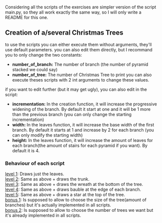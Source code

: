 Considering all the scripts of the exercises are simpler version of the script main.py, so they all work exactly the same way,
so I will only write a README for this one.
## Creation of a/several Christmas Trees
to use the scripts you can either execute them without arguments, they'll use default parameters.
you can also edit them directly, but I recommand you to only change the two constants:
- **number_of_branch:**
    The number of branch (the number of pyramid stacked we could say)
- **number_of_tree:**
    The number of Christmas Tree to print
you can also execute theses scripts with 2 int arguments to change these values.

if you want to edit further (but it may get ugly), you can also edit in the script:
- **incrementation:** In the creation function, it will increase the progressive widening of the branch. By default it start at one and it will be 1 more than the previous branch (you can only change the starting incrementation)
- **width:** In the leaves function, it will increase the base width of the first branch. By default it starts at 1 and increase by 2 for each branch (you can only modify the starting width)
- **height:** In the leaves function, it will increase the amount of leaves for each branch(the amount of stairs for each pyramid if you want). By default it is 4.

### Behaviour of each script
[level 1](https://github.com/Craybloge/CampusAcademyContest2020/blob/main/PythonScripts/exercises/level_1_the_3_branch_tree.py): Draws just the leaves.  
[level 2](https://github.com/Craybloge/CampusAcademyContest2020/blob/main/PythonScripts/exercises/level_2_the_trunk.py): Same as above + draws the trunk.  
[level 3](https://github.com/Craybloge/CampusAcademyContest2020/blob/main/PythonScripts/exercises/level_3_the_wreath.py): Same as above + draws the wreath at the bottom of the tree.  
[level 4](https://github.com/Craybloge/CampusAcademyContest2020/blob/main/PythonScripts/exercises/level_4_the_baubles.py): Same as above + draws bauble at the edge of each branch.  
[level 5](https://github.com/Craybloge/CampusAcademyContest2020/blob/main/PythonScripts/exercises/level_5_the_final_star_of_death.py): Same as above + draws a star at the top of the tree.  
[bonus 1](https://github.com/Craybloge/CampusAcademyContest2020/blob/main/PythonScripts/exercises/bonus_1_a_bigger_tree.py): Is supposed to allow to choose the size of the tree(amount of branches) but it's actually implemented in all scripts.  
[bonus 2](https://github.com/Craybloge/CampusAcademyContest2020/blob/main/PythonScripts/exercises/bonus_2_a_lot_of_trees.py): Is supposed to allow to choose the number of trees we want but it's already implemented in all scripts.  